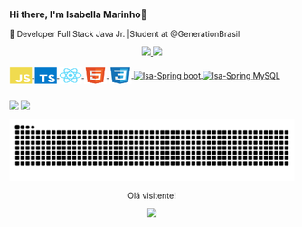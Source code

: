 ### Hi there, I'm Isabella Marinho🌙

📌 Developer Full Stack Java Jr. |Student at @GenerationBrasil


<div align="center">
  <a href="https://github.com/isabellammarinho">
  <img height="180em" src="https://github-readme-stats.vercel.app/api?username=isabellammarinho&show_icons=true&theme=jolly&include_all_commits=true&count_private=true"/>
  <img height="180em" src="https://github-readme-stats.vercel.app/api/top-langs/?username=isabellammarinho&layout=compact&langs_count=7&theme=jolly"/>
</div>
<div style="display: inline_block"><br>
  <img align="center" alt="Isa-Js" height="30" width="40" src="https://raw.githubusercontent.com/devicons/devicon/master/icons/javascript/javascript-plain.svg">
  <img align="center" alt="Isa-Ts" height="30" width="40" src="https://raw.githubusercontent.com/devicons/devicon/master/icons/typescript/typescript-plain.svg">
  <img align="center" alt="Isa-React" height="30" width="40" src="https://raw.githubusercontent.com/devicons/devicon/master/icons/react/react-original.svg">
  <img align="center" alt="Isa-HTML" height="30" width="40" src="https://raw.githubusercontent.com/devicons/devicon/master/icons/html5/html5-original.svg">
  <img align="center" alt="Isa-CSS" height="30" width="40" src="https://raw.githubusercontent.com/devicons/devicon/master/icons/css3/css3-original.svg">
  <img align="center" alt="Isa-Spring boot" height="30" width="40" src="https://img.icons8.com/color/48/000000/spring-logo.png"/>
  <img align="center" alt="Isa-Spring MySQL" height="30" width="40" src="https://img.icons8.com/ios/50/000000/mysql-logo.png"/>
  
  ##
 
<div> 
  <a href = "mailto:isabellamarcelomarinho@gmail.com"><img src="https://img.shields.io/badge/-Gmail-%23333?style=for-the-badge&logo=gmail&logoColor=white" target="_blank"></a>
  <a href="https://www.linkedin.com/in/isabella-marinho-b75311221/" target="_blank"><img src="https://img.shields.io/badge/-LinkedIn-%230077B5?style=for-the-badge&logo=linkedin&logoColor=white" target="_blank"></a> 
 
 ![snake animation](https://github.com/isabellammarinho/isabellammarinho/blob/output/github-contribution-grid-snake.svg)
 
 
</div>
  
  <p align="center"> Olá visitente! </p>
<p align="center">   <img alingn="center" src="https://profile-counter.glitch.me/isabellammarinho/count.svg" /></p>

